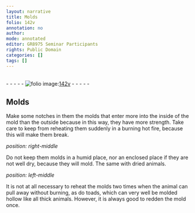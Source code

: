```yaml
---
layout: narrative
title: Molds
folio: 142v
annotation: no
author:
mode: annotated
editor: GR8975 Seminar Participants
rights: Public Domain
categories: []
tags: []
---
```


 <br/>- - - - - <a href="http://gallica.bnf.fr/ark:/12148/btv1b10500001g/f290.image"><img src="../assets/photo-icon.png" alt="folio image: " style="display:inline-block; margin-bottom:-3px;"/>142v</a> - - - - - <br/> 
## Molds

  
Make some notches in them the molds that enter more into the inside of the mold than the outside because in this way, they have more strength. Take care to keep from reheating them suddenly in a burning hot fire, because this will make them break. 
 
*position: right-middle*

 Do not keep them molds in a humid place, nor an enclosed place if they are not well dry, because they will mold. The same with dried animals. 
 
*position: left-middle*

 It is not at all necessary to reheat the molds two times when the animal can pull away without burning, as do toads, which can very well be molded hollow like all thick animals. However, it is always good to redden the mold once. 
 